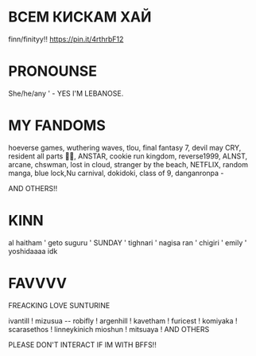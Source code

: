 # ВСЕМ КИСКАМ ХАЙ 

finn/finityy!! 
https://pin.it/4rthrbF12

# PRONOUNSE 
She/he/any ' - YES I'M LEBANOSE.

# MY FANDOMS 
hoeverse games, wuthering waves, tlou, final fantasy 7, devil may CRY, resident all parts 🤍🤍, ANSTAR, cookie run kingdom, reverse1999, ALNST, arcane, chswman, lost in cloud, stranger by the beach, NETFLIX, random manga, blue lock,Nu carnival, dokidoki, class of 9, danganronpa -

AND OTHERS!!

# KINN
al haitham ' geto suguru ' SUNDAY ' tighnari ' nagisa ran ' chigiri ' emily ' yoshidaaaa idk

# FAVVVV 

FREACKING LOVE SUNTURINE

ivantill ! mizusua -- 
robifly ! argenhill ! kavetham ! furicest ! komiyaka ! scarasethos ! linneykinich 
mioshun ! mitsuaya ! 
AND OTHERS


PLEASE DON'T INTERACT IF IM WITH BFFS!! 
